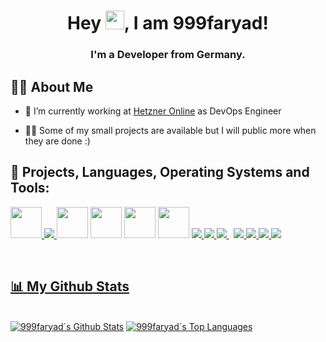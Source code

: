 <h1 align="center">Hey <img src="https://raw.githubusercontent.com/MartinHeinz/MartinHeinz/master/wave.gif" width="30px">, I am 999faryad!</h1>
<h3 align="center">I'm a Developer from Germany.</h3>


## 🙋‍♂️ About Me

- 🔭 I’m currently working at <a href='https://www.hetzner.com/'>Hetzner Online</a> as DevOps Engineer

- 👨‍💻 Some of my small projects are available but I will public more when they are done :)

## 🚀 Projects, Languages, Operating Systems and Tools:

<p align="left">  
    <a href="https://www.debian.org/index.de.html" target="_blank"> <img width="50px" src="https://cdn.icon-icons.com/icons2/2415/PNG/512/debian_original_logo_icon_146566.png">
    <a href="https://ubuntu.com//" target="_blank"> <img src="https://img.icons8.com/color/48/000000/ubuntu--v1.png"/> 
    <a href="https://almalinux.org/" target="_blank"> <img width="50px" src="https://atix.de/wp-content/uploads/AlmaLinux-300x300.png"\></a>
    <a href="https://rockylinux.org/" target="_blank"> <img width="50px" src="https://d4.alternativeto.net/0-6OsAZ97XPkLFL46qEExY62SQp7vF2sd7QsvW4z7uw/rs:fit:280:280:0/g:ce:0:0/exar:1/YWJzOi8vZGlzdC9pY29ucy9yb2NreS1saW51eF8xNzkwNzcucG5n.png"\></a>
    <a href="https://centos.org/" target="_blank"> <img width="50px" src="https://static-00.iconduck.com/assets.00/centos-icon-256x256-s8fhqv9q.png"\></a>
    <a href="https://www.opensuse.org/" target="_blank"> <img width="50px" src="https://cdn.icon-icons.com/icons2/1508/PNG/512/distributorlogoopensuse_104071.png"\></a>
    <a href="https://go.dev/" target="_blank"> <img src="https://img.icons8.com/color/48/000000/golang.png"/>
    <a href="https://www.python.org" target="_blank"> <img src="https://img.icons8.com/color/48/000000/python.png"/> </a> 
    <a style="padding-right:8px;" href="https://www.mysql.com/" target="_blank"> <img src="https://img.icons8.com/fluent/50/000000/mysql-logo.png"/> </a>
    <a href="https://www.w3.org/html/" target="_blank"> <img src="https://img.icons8.com/color/48/000000/html-5.png"/> </a> 
    <a href="https://www.w3schools.com/css/" target="_blank"> <img src="https://img.icons8.com/color/48/000000/css3.png"/> </a> 
    <a href="https://puppet.com" target="_blank"> <img src="https://puppet-docs-herrera.netlify.app/images/product-cards/puppet-card.svg"/> </a> 
    <a href="https://ruby-lang.com/" target="_blank"> <img src="https://img.icons8.com/color/48/000000/ruby-programming-language.png"/>
</p>

<br/>

## 📊 My Github Stats

  <br/>
    <a href="https://github.com/999faryad/github-readme-stats"><img alt="999faryad´s Github Stats" src="https://github-readme-stats.vercel.app/api?username=999faryad&show_icons=true&count_private=true&theme=react&hide_border=true&bg_color=0D1117" /></a>
  <a href="https://github.com/999faryad/github-readme-stats"><img alt="999faryad´s Top Languages" src="https://github-readme-stats.vercel.app/api/top-langs/?username=999faryad&langs_count=8&count_private=true&layout=compact&theme=react&hide_border=true&bg_color=0D1117"/></a>

<br/>
<br/>
